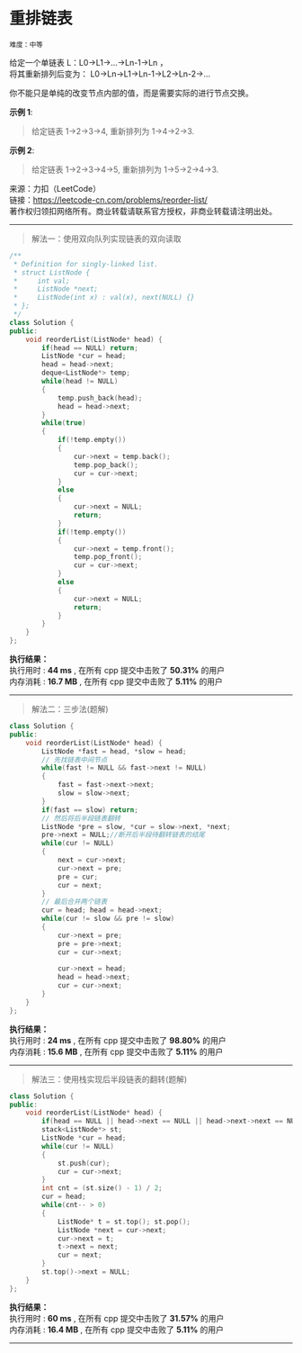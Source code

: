 # 重排链表 #  
`难度：中等` 

给定一个单链表 L：L0→L1→…→Ln-1→Ln ，  
将其重新排列后变为： L0→Ln→L1→Ln-1→L2→Ln-2→…  

你不能只是单纯的改变节点内部的值，而是需要实际的进行节点交换。  

**示例 1**:  
>给定链表 1->2->3->4, 重新排列为 1->4->2->3.  

**示例 2**:  
>给定链表 1->2->3->4->5, 重新排列为 1->5->2->4->3.  

来源：力扣（LeetCode）  
链接：https://leetcode-cn.com/problems/reorder-list/  
著作权归领扣网络所有。商业转载请联系官方授权，非商业转载请注明出处。  

---  
>解法一：使用双向队列实现链表的双向读取  

```C++  
/**
 * Definition for singly-linked list.
 * struct ListNode {
 *     int val;
 *     ListNode *next;
 *     ListNode(int x) : val(x), next(NULL) {}
 * };
 */
class Solution {
public:
    void reorderList(ListNode* head) {
        if(head == NULL) return;
        ListNode *cur = head;
        head = head->next;
        deque<ListNode*> temp;
        while(head != NULL)
        {
            temp.push_back(head);
            head = head->next;
        }
        while(true)
        {
            if(!temp.empty())
            {
                cur->next = temp.back();
                temp.pop_back();
                cur = cur->next;
            }
            else
            {
                cur->next = NULL;
                return;
            }
            if(!temp.empty())
            {
                cur->next = temp.front();
                temp.pop_front();
                cur = cur->next;
            }
            else
            {
                cur->next = NULL;
                return;
            }
        }
    }
};
```  

**执行结果：**  
执行用时 : **44 ms** , 在所有 cpp 提交中击败了 **50.31%** 的用户  
内存消耗 : **16.7 MB** , 在所有 cpp 提交中击败了 **5.11%** 的用户  

---  
>解法二：三步法(题解)  

```C++  
class Solution {
public:
    void reorderList(ListNode* head) {
        ListNode *fast = head, *slow = head;
        // 先找链表中间节点
        while(fast != NULL && fast->next != NULL)
        {
            fast = fast->next->next;
            slow = slow->next;
        }
        if(fast == slow) return;
        // 然后将后半段链表翻转
        ListNode *pre = slow, *cur = slow->next, *next;
        pre->next = NULL;//断开后半段待翻转链表的结尾
        while(cur != NULL)
        {
            next = cur->next;
            cur->next = pre;
            pre = cur;
            cur = next;
        }
        // 最后合并两个链表
        cur = head; head = head->next;
        while(cur != slow && pre != slow)
        {
            cur->next = pre;
            pre = pre->next;
            cur = cur->next;
            
            cur->next = head;
            head = head->next;
            cur = cur->next;
        }
    }
};
```  

**执行结果：**  
执行用时 : **24 ms** , 在所有 cpp 提交中击败了 **98.80%** 的用户  
内存消耗 : **15.6 MB** , 在所有 cpp 提交中击败了 **5.11%** 的用户  

---  
>解法三：使用栈实现后半段链表的翻转(题解)  

```C++  
class Solution {
public:
    void reorderList(ListNode* head) {
        if(head == NULL || head->next == NULL || head->next->next == NULL) return;
        stack<ListNode*> st;
        ListNode *cur = head;
        while(cur != NULL)
        {
            st.push(cur);
            cur = cur->next;
        }
        int cnt = (st.size() - 1) / 2;
        cur = head;
        while(cnt-- > 0)
        {
            ListNode* t = st.top(); st.pop();
            ListNode *next = cur->next;
            cur->next = t;
            t->next = next;
            cur = next;
        }
        st.top()->next = NULL;
    }
};
```  

**执行结果：**  
执行用时 : **60 ms** , 在所有 cpp 提交中击败了 **31.57%** 的用户  
内存消耗 : **16.4 MB** , 在所有 cpp 提交中击败了 **5.11%** 的用户  

---  